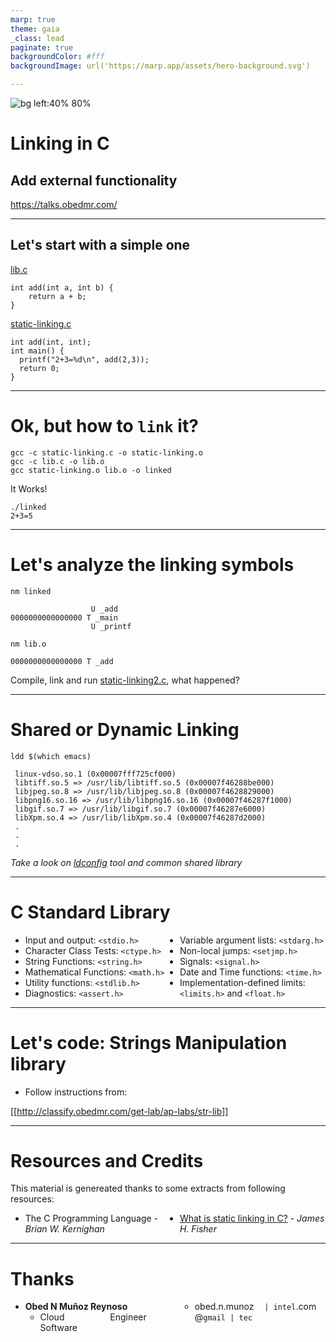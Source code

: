 ```yaml
---
marp: true
theme: gaia
_class: lead
paginate: true
backgroundColor: #fff
backgroundImage: url('https://marp.app/assets/hero-background.svg')

---
```


![bg left:40% 80%](https://www.pngkit.com/png/full/101-1010012_c-programming-icon-c-programming-language-logo.png)

# **Linking in C**
## Add external functionality

https://talks.obedmr.com/


---

## Let's start with a simple one


[lib.c](./src/03/lib.c)
```
int add(int a, int b) {
    return a + b;
}
```

[static-linking.c](./src/03/static-linking.c)
```
int add(int, int);
int main() {
  printf("2+3=%d\n", add(2,3));
  return 0;
}
```

---

# Ok, but how to `link` it?

```
gcc -c static-linking.c -o static-linking.o
gcc -c lib.c -o lib.o
gcc static-linking.o lib.o -o linked
```

It Works!
```
./linked
2+3=5
```

---

# Let's analyze the linking symbols

`nm linked`
```
                  U _add
0000000000000000 T _main
                  U _printf
```
`nm lib.o`
```
0000000000000000 T _add
```

Compile, link and run [static-linking2.c](src/03/static-linking2.c), what happened?

---

# Shared or Dynamic Linking

`ldd $(which emacs)`
```
 linux-vdso.so.1 (0x00007fff725cf000)
 libtiff.so.5 => /usr/lib/libtiff.so.5 (0x00007f46288be000)
 libjpeg.so.8 => /usr/lib/libjpeg.so.8 (0x00007f4628829000)
 libpng16.so.16 => /usr/lib/libpng16.so.16 (0x00007f46287f1000)
 libgif.so.7 => /usr/lib/libgif.so.7 (0x00007f46287e6000)
 libXpm.so.4 => /usr/lib/libXpm.so.4 (0x00007f46287d2000)
 .
 .
 .
```
_Take a look on [ldconfig](http://man7.org/linux/man-pages/man8/ldconfig.8.html][ldconfig) tool and common shared library_


---

# C Standard Library
- Input and output: `<stdio.h>`
- Character Class Tests: `<ctype.h>`
- String Functions: `<string.h>`
- Mathematical Functions: `<math.h>`
- Utility functions: `<stdlib.h>`
- Diagnostics: `<assert.h>`
- Variable argument lists: `<stdarg.h>`
- Non-local jumps: `<setjmp.h>`
- Signals: `<signal.h>`
- Date and Time functions: `<time.h>`
- Implementation-defined limits: `<limits.h>` and `<float.h>`

<style scoped>
ul { columns: 2; }
</style>
---

# Let's code: Strings Manipulation library

- Follow instructions from:

[[http://classify.obedmr.com/get-lab/ap-labs/str-lib]]


---

# Resources and Credits
This material is genereated thanks to some extracts from following resources:

- The C Programming Language - _Brian_ _W._ _Kernighan_
- [What is static linking in C?](https://jameshfisher.com/2017/08/26/static-linking.html) - _James_ _H._ _Fisher_


---

# Thanks

- **Obed N Muñoz Reynoso**
	- Cloud Software Engineer
	- obed.n.munoz@``gmail | tec | intel``.com
